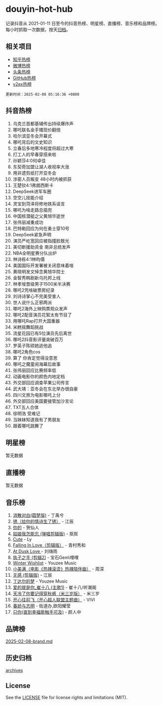 # douyin-hot-hub

记录抖音从 2021-01-11 日至今的抖音热榜、明星榜、直播榜、音乐榜和品牌榜。每小时抓取一次数据，按天[归档](archives)。

## 相关项目

- [知乎热榜](https://github.com/lonnyzhang423/zhihu-hot-hub)
- [微博热榜](https://github.com/lonnyzhang423/weibo-hot-hub)
- [头条热榜](https://github.com/lonnyzhang423/toutiao-hot-hub)
- [GitHub热榜](https://github.com/lonnyzhang423/github-hot-hub)
- [v2ex热榜](https://github.com/lonnyzhang423/v2ex-hot-hub)


`更新时间：2025-02-08 05:16:36 +0800`

## 抖音热榜

1. 乌克兰首都基辅传出持续爆炸声
1. 哪吒联名金手镯现价翻倍
1. 哈尔滨亚冬会开幕式
1. 哪吒背后的文史知识
1. 立春后多地寒冷程度将超过大寒
1. 打工人的早春穿搭来啦
1. 孙颖莎4:0何卓佳
1. 东契奇加盟让湖人收视率大涨
1. 用非遗剪纸打开亚冬会
1. 涉密人员叛变 48小时内被抓获
1. 王楚钦4:1弗朗西斯卡
1. DeepSeek进军车圈
1. 空空儿技能介绍
1. 灵宝到菏泽将修地铁系谣言
1. 哪吒为啥走路总插兜
1. 中国核潜艇之父黄旭华逝世
1. 张伟丽减重成功
1. 巴特勒回应为何在勇士穿10号
1. DeepSeek紧急声明
1. 演员严屹宽回应被指撞脸敖光
1. 美切断援助资金 南非总统发声
1. NBA全明星赛分队出炉
1. 林诗栋4:1林昀儒
1. 美国国际开发署被关闭意味着啥
1. 黄晓明发文悼念黄旭华院士
1. 金智秀韩剧新乌托邦上线
1. 林孝埈晋级男子1500米半决赛
1. 哪吒2凭啥破票房纪录
1. 刘诗诗掌心不完美受害人
1. 世人说什么正邪两派
1. 哪吒2海外上映购票观众发声
1. 哪吒2配音演员花絮太有节目了
1. 用哪吒Rap打开大国重器
1. 米糕摇舞蹈挑战
1. 流星花园已有5位演员先后离世
1. 哪吒2抖音影评量突破百万
1. 罗英子陈硕她逃他追
1. 哪吒2角色cos
1. 算了 你肯定觉得没意思
1. 哪吒之魔童闹海幕后故事
1. 张伟丽回应比赛频率低
1. 动画电影你的颜色内地定档
1. 外交部回应调查苹果公司传言
1. 武大靖：亚冬会在东北举办很自豪
1. 四川文旅为电影哪吒上分
1. 外交部回应美国要接管加沙言论
1. TXT五人合体
1. 徐明浩 受难记
1. 当妹妹知道我有了男朋友
1. 跟着哪吒跳舞了

## 明星榜

暂无数据

## 直播榜

暂无数据

## 音乐榜

1. [消散对白(圆梦版)](https://sf5-hl-cdn-tos.douyinstatic.com/obj/tos-cn-ve-2774/og4jB5I5IizzoZVAAAzWgBMAsMDWoArfwBOiFs) - 丁禹兮
1. [锈（给你的情诗生了锈）](https://sf5-hl-cdn-tos.douyinstatic.com/obj/tos-cn-ve-2774/o8a1PBtVqIYbPEGK6e5A4egedVMdm3fCIz6bbE) - 江辰
1. [你的](https://sf5-hl-cdn-tos.douyinstatic.com/obj/tos-cn-ve-2774/oYuIeKf42jB7sEV6B2upMdpYAgfrQWj0FeRegh) - 贺仙人
1. [姑娘我怎能忘 (弹唱剪辑版)](https://sf5-hl-cdn-tos.douyinstatic.com/obj/tos-cn-ve-2774/okamwrBGEMz6illuEofAsMV4yzF5tVWbBiA5AI) - 抠抠
1. [Cute](https://sf5-hl-cdn-tos.douyinstatic.com/obj/tos-cn-ve-2774/o4IbIzHWKAAB4wsS5qMBRiiAlEBGTpQRNfFvuo) - Ly
1. [Falling In Love（剪辑版）](https://sf5-hl-cdn-tos.douyinstatic.com/obj/tos-cn-ve-2774/o8ajpA8zzgBPahbBIO8AcKGBLJezFCRd1wfP9f) - 青村秀和
1. [ At Dusk  Love ](https://sf5-hl-cdn-tos.douyinstatic.com/obj/tos-cn-ve-2774/o8CrpCf5CaYgI4ZrtQgMQAFEfuGqNnRSDQAPBc) - 刘嗨雨
1. [执子之手 (剪辑2)](https://sf5-hl-cdn-tos.douyinstatic.com/obj/tos-cn-ve-2774/oUoZLQjCc31XzqsBnBQUNgeKtYPBcgbFDwtfcu) - 宝石Gem\哩哩
1. [Winter Wishlist](https://sf5-hl-cdn-tos.douyinstatic.com/obj/tos-cn-ve-2774/oIIgUOeamCFCVAzxN6MFRLIBlLGpUqQxeeHrLE) - Youzee Music
1. [小美满（电影《热辣滚烫》热辣陪伴曲）](https://sf5-hl-cdn-tos.douyinstatic.com/obj/tos-cn-ve-2774/o0GAn2lSgfZIDUgtevCGDQYnFg4CwnrBaxbTZL) - 周深
1. [无感 (剪辑版)](https://sf5-hl-cdn-tos.douyinstatic.com/obj/tos-cn-ve-2774/o0eIsUzJBDlQaQFC5OFlgbMEZC1TFYBftOBn6p) - 江辰
1. [丁达尔的梦](https://sf6-cdn-tos.douyinstatic.com/obj/tos-cn-ve-2774/oMU3WirUZBVQkAC9ccG5P2IQirziZM2RTInUY) - Youzee Music
1. [爱的就是你_崔十八 (主歌1)](https://sf5-hl-cdn-tos.douyinstatic.com/obj/tos-cn-ve-2774/oI5BO5DhFZ6UTcNCnZaOCBLtZ7WIMQGfgnXf5E) - 崔十八/听潮阁
1. [天冷了你要记得穿秋裤（米三岁版）](https://sf5-hl-cdn-tos.douyinstatic.com/obj/tos-cn-ve-2774/oQlIwVIDWiZ6BQilAorS7MA0AgCkQDvcZAdm1) - 米三岁
1. [开心往前飞（开心超人联盟主题曲）](https://sf5-hl-cdn-tos.douyinstatic.com/obj/tos-cn-ve-2774/9d8fb7c82cf1421fb93a9fe925275e0a) - VIVI
1. [春娇与志明](https://sf5-hl-cdn-tos.douyinstatic.com/obj/tos-cn-ve-2774/e530d8fceb7044b39707d7f9ff54add1) - 街道办,欧阳耀莹
1. [只你(直到幸福能触手可及)](https://sf5-hl-cdn-tos.douyinstatic.com/obj/tos-cn-ve-2774/o0lBkRDzFTeaVSUz3ZZSCBVtZ5DIMQGfgmEAuE) - 颜人中

## 品牌榜

[2025-02-08-brand.md](archives/2025-02-08-brand.md)

## 历史归档

[archives](archives)

## License

See the [LICENSE](LICENSE) file for license rights and limitations (MIT).
